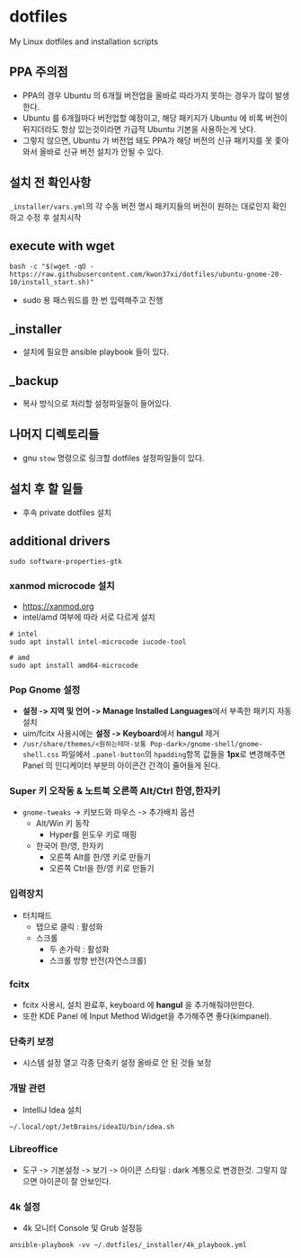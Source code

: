# dotfiles
My Linux dotfiles and installation scripts

## PPA 주의점
* PPA의 경우 Ubuntu 의 6개월 버전업을 올바로 따라가지 못하는 경우가 많이 발생한다.
* Ubuntu 를 6개월마다 버전업할 예정이고, 해당 패키지가 Ubuntu 에 비록 버전이 뒤지더라도 항상 있는것이라면 가급적 Ubuntu 기본을 사용하는게 낫다.
* 그렇지 않으면, Ubuntu 가 버전업 돼도 PPA가 해당 버전의 신규 패키지를 못 좇아와서 올바로 신규 버전 설치가 안될 수 있다.

## 설치 전 확인사항
`_installer/vars.yml`의 각 수동 버전 명시 패키지들의 버전이 원하는 대로인지 확인 하고 수정 후 설치시작

## execute with wget
```
bash -c "$(wget -qO - https://raw.githubusercontent.com/kwon37xi/dotfiles/ubuntu-gnome-20-10/install_start.sh)"
```

* sudo 용 패스워드를 한 번 입력해주고 진행

## _installer
* 설치에 필요한 ansible playbook 들이 있다.

## _backup
* 복사 방식으로 처리할 설정파일들이 들어있다.

## 나머지 디렉토리들
* gnu `stow` 명령으로 링크할 dotfiles 설정파일들이 있다.

## 설치 후 할 일들
* 후속 private dotfiles 설치

## additional drivers
```
sudo software-properties-gtk
```

### xanmod microcode 설치
* https://xanmod.org
* intel/amd 여부에 따라 서로 다르게 설치
```
# intel
sudo apt install intel-microcode iucode-tool

# amd
sudo apt install amd64-microcode
```

### Pop Gnome 설정
* **설정 -> 지역 및 언어 -> Manage Installed Languages**에서 부족한 패키지 자동 설치
* uim/fcitx 사용시에는  **설정 -> Keyboard**에서 **hangul** 제거
* `/usr/share/themes/<원하는테마-보통 Pop-dark>/gnome-shell/gnome-shell.css` 파일에서 `.panel-button`의 `hpadding`항목 값들을
  **1px**로 변경해주면 Panel 의 인디케이터 부분의 아이콘간 간격이 줄어들게 된다.

### Super 키 오작동 & 노트북 오른쪽 Alt/Ctrl 한영,한자키
* `gnome-tweaks` -> 키보드와 마우스 -> 추가배치 옵션
  * Alt/Win 키 동작
    * Hyper를 윈도우 키로 매핑
  * 한국어 한/영, 한자키
    * 오른쪽 Alt를 한/영 키로 만들기
    * 오른쪽 Ctrl을 한/영 키로 만들기

### 입력장치
* 터치패드
  * 탭으로 클릭 : 활성화
  * 스크롤
    * 두 손가락 : 활성화
    * 스크롤 방향 반전(자연스크롤)

### fcitx
* fcitx 사용시, 설치 완료후, keyboard 에 **hangul** 을 추가해줘야만한다.
* 또한 KDE Panel 에 Input Method Widget을 추가해주면 좋다(kimpanel).

### 단축키 보정
* 시스템 설정 열고 각종 단축키 설정 올바로 안 된 것들 보정

### 개발 관련
* IntelliJ Idea 설치
```
~/.local/opt/JetBrains/ideaIU/bin/idea.sh
```
### Libreoffice
* 도구 -> 기본설정 -> 보기 -> 아이콘 스타일 : dark 계통으로 변경한것. 그렇지 않으면 아이콘이 잘 안보인다.

### 4k 설정
* 4k 모니터 Console 및 Grub 설정등
```
ansible-playbook -vv ~/.dotfiles/_installer/4k_playbook.yml
```
